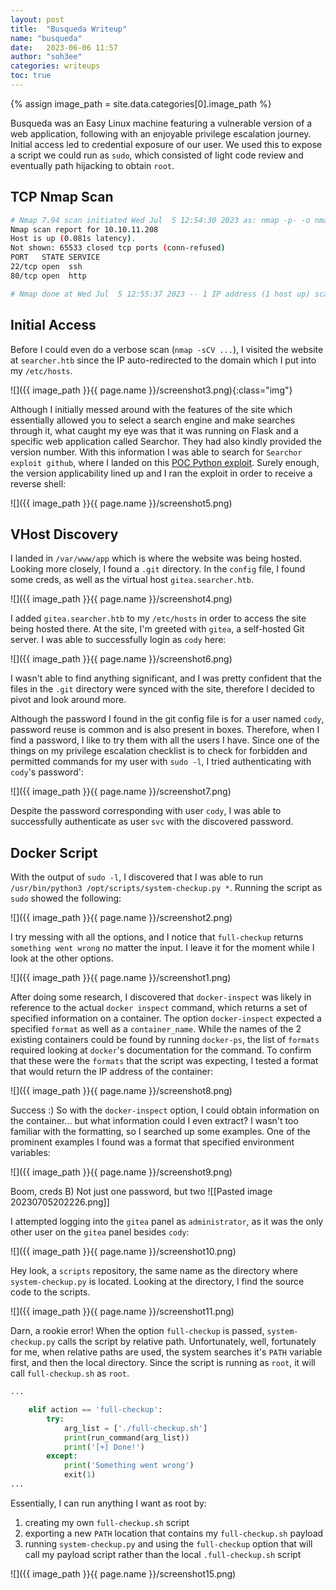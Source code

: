 ```yaml
---
layout: post
title:  "Busqueda Writeup"
name: "busqueda"
date:   2023-06-06 11:57
author: "soh3ee"
categories: writeups
toc: true
--- 
```


{% assign image_path = site.data.categories[0].image_path %}

Busqueda was an Easy Linux machine featuring a vulnerable version of a web application, following with an enjoyable privilege escalation journey. Initial access led to credential exposure of our user. We used this to expose a script we could run as `sudo`, which consisted of light code review and eventually path hijacking to obtain `root`.

## TCP Nmap Scan
```bash
# Nmap 7.94 scan initiated Wed Jul  5 12:54:30 2023 as: nmap -p- -o nmap.txt 10.10.11.208
Nmap scan report for 10.10.11.208
Host is up (0.081s latency).
Not shown: 65533 closed tcp ports (conn-refused)
PORT   STATE SERVICE
22/tcp open  ssh
80/tcp open  http

# Nmap done at Wed Jul  5 12:55:37 2023 -- 1 IP address (1 host up) scanned in 67.65 seconds
```

## Initial Access
Before I could even do a verbose scan (`nmap -sCV ...`), I visited the website at `searcher.htb` since the IP auto-redirected to the domain which I put into my `/etc/hosts`.

![]({{ image_path }}{{ page.name }}/screenshot3.png){:class="img"}

Although I initially messed around with the features of the site which essentially allowed you to select a search engine and make searches through it, what caught my eye was that it was running on Flask and a specific web application called Searchor. They had also kindly provided the version number. With this information I was able to search for `Searchor exploit github`, where I landed on this [POC Python exploit](https://github.com/nikn0laty/Exploit-for-Searchor-2.4.0-Arbitrary-CMD-Injection). Surely enough, the version applicability lined up and I ran the exploit in order to receive a reverse shell: 

![]({{ image_path }}{{ page.name }}/screenshot5.png)

## VHost Discovery
I landed in `/var/www/app` which is where the website was being hosted. Looking more closely, I found a `.git`
directory. In the `config` file, I found some creds, as well as the virtual host `gitea.searcher.htb`.

![]({{ image_path }}{{ page.name }}/screenshot4.png)

I added `gitea.searcher.htb` to my `/etc/hosts` in order to access the site being hosted there. At the site, I'm greeted with `gitea`, a self-hosted Git server. I was able to successfully login as `cody` here:

![]({{ image_path }}{{ page.name }}/screenshot6.png)

I wasn't able to find anything significant, and I was pretty confident that the files in the `.git` directory were synced with the site, therefore I decided to pivot and look around more.

Although the password I found in the git config file is for a user named `cody`, password reuse is common and is also present in boxes. Therefore, when I find a password, I like to try them with all the users I have. Since one of the things on my privilege escalation checklist is to check for forbidden and permitted commands for my user with `sudo -l`, I tried authenticating with `cody`'s password':

![]({{ image_path }}{{ page.name }}/screenshot7.png)

Despite the password corresponding with user `cody`, I was able to successfully authenticate as user `svc` with the discovered password. 

## Docker Script
With the output of `sudo -l`, I discovered that I was able to run `/usr/bin/python3 /opt/scripts/system-checkup.py *`.
Running the script as `sudo` showed the following:

![]({{ image_path }}{{ page.name }}/screenshot2.png)

I try messing with all the options, and I notice that `full-checkup` returns `something went wrong` no matter the input. I leave it for the moment while I look at the other options.

![]({{ image_path }}{{ page.name }}/screenshot1.png)

After doing some research, I discovered that `docker-inspect` was likely in reference to the actual `docker inspect` command, which returns a set of specified information on a container. The option `docker-inspect` expected a specified `format` as well as a `container_name`. While the names of the 2 existing containers could be found by running `docker-ps`, the list of `formats` required looking at `docker`'s documentation for the command. To confirm that these were the `formats` that the script was expecting, I tested a format that would return the IP address of the container:

![]({{ image_path }}{{ page.name }}/screenshot8.png)

Success :) So with the `docker-inspect` option, I could obtain information on the container... but what information could I even extract? I wasn't too familiar with the formatting, so I searched up some examples. One of the prominent examples I found was a format that specified environment variables:

![]({{ image_path }}{{ page.name }}/screenshot9.png)

Boom, creds B) Not just one password, but two ![[Pasted image 20230705202226.png]]

I attempted logging into the `gitea` panel as `administrator`, as it was the only other user on the `gitea` panel besides `cody`: 

![]({{ image_path }}{{ page.name }}/screenshot10.png)

Hey look, a `scripts` repository, the same name as the directory where `system-checkup.py` is located. Looking at the directory, I find the source code to the scripts.

![]({{ image_path }}{{ page.name }}/screenshot11.png)

Darn, a rookie error! When the option `full-checkup` is passed, `system-checkup.py` calls the script by relative path. Unfortunately, well, fortunately for me, when relative paths are used, the system searches it's `PATH` variable first, and then the local directory. Since the script is running as `root`, it will call `full-checkup.sh` as `root`.

```python
...

    elif action == 'full-checkup':
        try:
            arg_list = ['./full-checkup.sh']
            print(run_command(arg_list))
            print('[+] Done!')
        except:
            print('Something went wrong')
            exit(1)
...
```

Essentially, I can run anything I want as root by:
1. creating my own `full-checkup.sh` script
2. exporting a new `PATH` location that contains my `full-checkup.sh` payload
3. running `system-checkup.py` and using the `full-checkup` option that will call my payload script rather than the local `.full-checkup.sh` script
	
![]({{ image_path }}{{ page.name }}/screenshot15.png)

